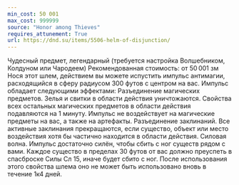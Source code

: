 ```yaml
---
min_cost: 50 001
max_cost: 999999
source: "Honor among Thieves"
requires_attunement: True
url: https://dnd.su/items/5506-helm-of-disjunction/
---
```


Чудесный предмет, легендарный (требуется настройка Волшебником, Колдуном или Чародеем)
Рекомендованная стоимость: от 50 001 зм
Нося этот шлем, действием вы можете испустить импульс антимагии, расходящийся в сферу радиусом 300 футов с центром на вас. Импульс обладает следующими эффектами:
Разъединение магических предметов. Зелья и свитки в области действия уничтожаются. Свойства всех остальных магических предметов в области действия подавляются на 1 минуту. Импульс не воздействует на магические предметы на вас, а также на артефакты.
Разъединение заклинаний. Все активные заклинания прекращаются, если существо, объект или место воздействия хотя бы частично находится в области действия.
Силовая волна. Импульс достаточно силён, чтобы сбить с ног существ рядом с вами. Каждое существо в пределах 30 футов от вас должно преуспеть в спасброске Силы Сл 15, иначе будет сбито с ног.
После использования этого свойства шлема оно не может быть использовано вновь в течение 1к4 дней.